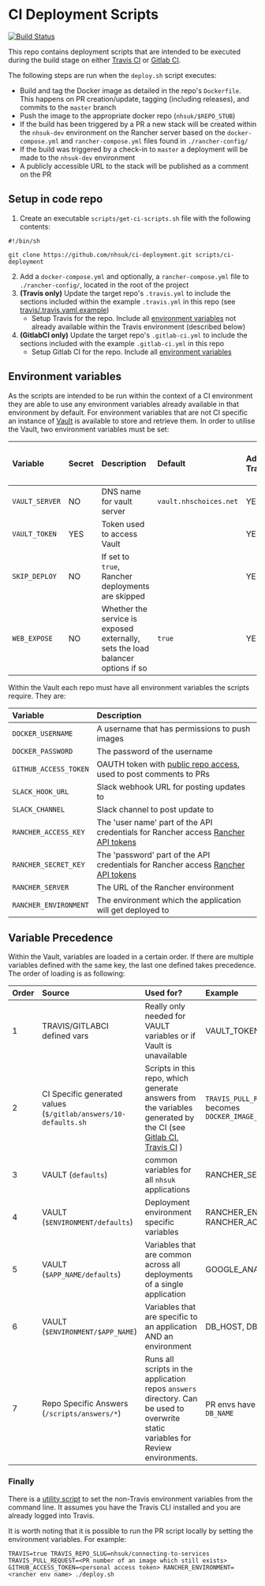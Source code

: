 # CI Deployment Scripts

[![Build Status](https://travis-ci.org/nhsuk/ci-deployment.svg?branch=master)](https://travis-ci.org/nhsuk/ci-deployment)

This repo contains deployment scripts that are intended to be executed during the build stage on either [Travis CI](https://travis-ci.org) or [Gitlab CI](https://about.gitlab.com/features/gitlab-ci-cd/).

The following steps are run when the `deploy.sh` script executes:
* Build and tag the Docker image as detailed in the repo's `Dockerfile`. This happens on PR creation/update, tagging (including releases), and commits to the `master` branch
* Push the image to the appropriate docker repo (`nhsuk/$REPO_STUB`)
* If the build has been triggered by a PR a new stack will be created within the `nhsuk-dev` environment on the Rancher server based on the `docker-compose.yml` and `rancher-compose.yml` files found in `./rancher-config/`
* If the build was triggered by a check-in to `master` a deployment will be made to the `nhsuk-dev` environment
* A publicly accessible URL to the stack will be published as a comment on the PR

## Setup in code repo

1. Create an executable `scripts/get-ci-scripts.sh` file with the following contents:
```
#!/bin/sh

git clone https://github.com/nhsuk/ci-deployment.git scripts/ci-deployment
```
2. Add a `docker-compose.yml` and optionally, a `rancher-compose.yml` file to `./rancher-config/`, located in the root of the project
3. **(Travis only)** Update the target repo's `.travis.yml` to include the sections included within the example `.travis.yml` in this repo (see [travis/.travis.yaml.example](travis/.travis.yml.example))
    - Setup Travis for the repo. Include all [environment variables](https://docs.travis-ci.com/user/environment-variables/#Defining-Variables-in-Repository-Settings) not already available within the Travis environment (described below)
4. **(GitlabCI only)** Update the target repo's `.gitlab-ci.yml` to include the sections included with the example `.gitlab-ci.yml` in this repo
    - Setup Gitlab CI for the repo. Include all [environment variables](https://docs.gitlab.com/ee/ci/variables/)

## Environment variables

As the scripts are intended to be run within the context of a CI environment they are able to use any environment variables already available in that environment by default.
For environment variables that are not CI specific an instance of [Vault](https://www.vaultproject.io/) is available to store and retrieve them. In order to utilise the Vault, two environment variables must be set:

| Variable       | Secret | Description                | Default                | Add to Travis? | Add to Gitlab CI? |
| :---           | :---   | :---                       | :---                   | :---           | :---              |
| `VAULT_SERVER` | NO     | DNS name for vault server  | `vault.nhschoices.net` | YES            | YES               |
| `VAULT_TOKEN`  | YES    | Token used to access Vault |                        | YES            | YES               |
| `SKIP_DEPLOY`  | NO | If set to `true`, Rancher deployments are skipped | | YES | YES |
| `WEB_EXPOSE`   | NO | Whether the service is exposed externally, sets the load balancer options if so | `true` | YES | YES |

Within the Vault each repo must have all environment variables the scripts require. They are:

| Variable              | Description                                                                                                                                    |
| :---                  | :---                                                                                                                                           |
| `DOCKER_USERNAME`     | A username that has permissions to push images                                                                                                 |
| `DOCKER_PASSWORD`     | The password of the username                                                                                                                   |
| `GITHUB_ACCESS_TOKEN` | OAUTH token with [public repo access](https://developer.github.com/v3/oauth/#scopes), used to post comments to PRs                             |
| `SLACK_HOOK_URL`      | Slack webhook URL for posting updates to                                                                                                       |
| `SLACK_CHANNEL`       | Slack channel to post update to                                                                                                                |
| `RANCHER_ACCESS_KEY`  | The 'user name' part of the API credentials for Rancher access [Rancher API tokens](https://docs.rancher.com/rancher/v1.1/en/api/v1/api-keys/) |
| `RANCHER_SECRET_KEY`  | The 'password' part of the API credentials for Rancher access [Rancher API tokens](https://docs.rancher.com/rancher/v1.1/en/api/v1/api-keys/)  |
| `RANCHER_SERVER`      | The URL of the Rancher environment                                                                                                             |
| `RANCHER_ENVIRONMENT` | The environment which the application will get deployed to                                                                                     |

## Variable Precedence

Within the Vault, variables are loaded in a certain order. If there are multiple variables defined with the same key, the last one defined takes precedence. The order of loading is as following:

| Order | Source                                                          | Used for?                                                                                                                                                                                                           | Example                                                    |
| :---  | :---                                                            | :---                                                                                                                                                                                                                | :---                                                       |
| 1     | TRAVIS/GITLABCI defined vars                                    | Really only needed for VAULT variables or if Vault is unavailable                                                                                                                                                   | VAULT_TOKEN                                                |
| 2     | CI Specific generated values (`$/gitlab/answers/10-defaults.sh` | Scripts in this repo, which generate answers from the variables generated by the CI (see [Gitlab CI](https://docs.gitlab.com/ee/ci/variables/), [Travis CI](https://docs.travis-ci.com/user/environment-variables/) ) | `TRAVIS_PULL_REQUEST=23`  becomes `DOCKER_IMAGE_TAG=pr-23` |
| 3     | VAULT (`defaults`)                                              | common variables for all `nhsuk` applications                                                                                                                                                                       | RANCHER_SERVER                                             |
| 4     | VAULT (`$ENVIRONMENT/defaults`)                                 | Deployment environment specific variables                                                                                                                                                                            | RANCHER_ENV, RANCHER_ACCESS_KEY                            |
| 5     | VAULT (`$APP_NAME/defaults`)                                    | Variables that are common across all deployments of a single application                                                                                                                                            | GOOGLE_ANALYTICS_ID                                        |
| 6     | VAULT (`$ENVIRONMENT/$APP_NAME`)                                | Variables that are specific to an application AND an environment                                                                                                                                                    | DB_HOST, DB_PASS                                           |
| 7     | Repo Specific Answers (`/scripts/answers/*`)                    | Runs all scripts in the application repos `answers` directory. Can be used to overwrite static variables for Review environments.                                                                                   | PR envs have custom `DB_NAME`                              |

### Finally

There is a [utility script](./configure-travis-env.sh) to set the non-Travis environment variables from the command line.
It assumes you have the Travis CLI installed and you are already logged into Travis.

It is worth noting that it is possible to run the PR script locally by setting the environment variables. For example:

`TRAVIS=true TRAVIS_REPO_SLUG=nhsuk/connecting-to-services TRAVIS_PULL_REQUEST=<PR number of an image which still exists>  GITHUB_ACCESS_TOKEN=<personal access token> RANCHER_ENVIRONMENT=<rancher env name> ./deploy.sh`
